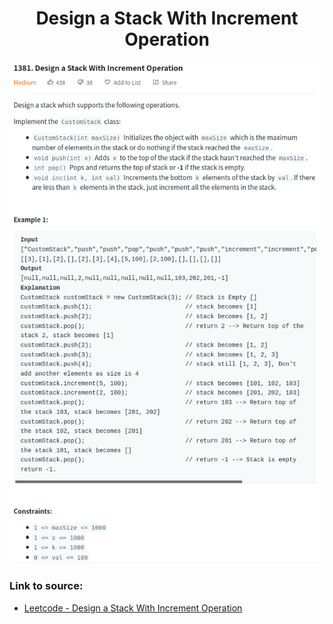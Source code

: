 <h1 align="center">Design a Stack With Increment Operation</h1>

![alt text](https://github.com/matthew01lokiet/Algorithmic-exercises/blob/main/z_description_images/Stack/design_a_stack_with_increment_operation.png?raw=true)

### Link to source: 
- <a href="https://leetcode.com/problems/design-a-stack-with-increment-operation/">Leetcode - Design a Stack With Increment Operation</a>
